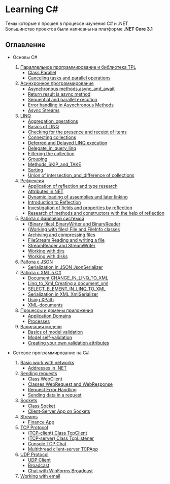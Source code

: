 # Learning C#
Темы которые я прошел в процессе изучения C# и .NET    
Большинство проектов были написаны на платформе **.NET Core 3.1**
## Оглавление
+ Основы C#  
  1) [Параллельное программирование и библиотека TPL](https://github.com/Sempaku/Learning_CSharp/tree/master/Basics%20of%20C%23/Parallel%20programming%20and%20the%20TPL%20library)  
      - [Class Parallel](https://github.com/Sempaku/Learning_CSharp/tree/master/Basics%20of%20C%23/Parallel%20programming%20and%20the%20TPL%20library/Class%20Parallel)  
      - [Canceling tasks and parallel operations](https://github.com/Sempaku/Learning_CSharp/tree/master/Basics%20of%20C%23/Parallel%20programming%20and%20the%20TPL%20library/Canceling%20tasks%20and%20parallel%20operations)  
  2) [Aсинхронное программирование](https://github.com/Sempaku/Learning_CSharp/tree/master/Basics%20of%20C%23/Asynchronous%20programming)
      - [Asynchronous methods,async_and_await](https://github.com/Sempaku/Learning_CSharp/tree/master/Basics%20of%20C%23/Asynchronous%20programming/Asynchronous%20methods%2Casync_and_await)  
      - [Return result is async method](https://github.com/Sempaku/Learning_CSharp/tree/master/Basics%20of%20C%23/Asynchronous%20programming/Return_result_is_async%20method)  
      - [Sequential and parallel execution](https://github.com/Sempaku/Learning_CSharp/tree/master/Basics%20of%20C%23/Asynchronous%20programming/Sequential%20and%20parallel%20execution)  
      - [Error handling in Asynchronous Methods](https://github.com/Sempaku/Learning_CSharp/tree/master/Basics%20of%20C%23/Asynchronous%20programming/Error%20handling%20in%20Asynchronous%20Methods)  
      - [Async Streams](https://github.com/Sempaku/Learning_CSharp/tree/master/Basics%20of%20C%23/Asynchronous%20programming/Asynchronous%20Streams)  
  3) [LINQ](https://github.com/Sempaku/Learning_CSharp/tree/master/Basics%20of%20C%23/LINQ)
      - [Aggregation_operations](https://github.com/Sempaku/Learning_CSharp/tree/master/Basics%20of%20C%23/LINQ/Aggregation_operations)
      - [Basics of LINQ](https://github.com/Sempaku/Learning_CSharp/tree/master/Basics%20of%20C%23/LINQ/Basics%20of%20LINQ)
      - [Checking for the presence and receipt of items](https://github.com/Sempaku/Learning_CSharp/tree/master/Basics%20of%20C%23/LINQ/Checking%20for%20the%20presence%20and%20receipt%20of%20items)
      - [Connecting collections](https://github.com/Sempaku/Learning_CSharp/tree/master/Basics%20of%20C%23/LINQ/Connecting%20collections)
      - [Deferred and Delayed LINQ execution](https://github.com/Sempaku/Learning_CSharp/tree/master/Basics%20of%20C%23/LINQ/Deferred%20and%20Delayed%20LINQ%20execution)
      - [Delegate_in_query_linq](https://github.com/Sempaku/Learning_CSharp/tree/master/Basics%20of%20C%23/LINQ/Delegate_in_query_linq)
      - [Filtering the collection](https://github.com/Sempaku/Learning_CSharp/tree/master/Basics%20of%20C%23/LINQ/Filtering%20the%20collection)
      - [Grouping](https://github.com/Sempaku/Learning_CSharp/tree/master/Basics%20of%20C%23/LINQ/Grouping)
      - [Methods_SKIP_and_TAKE](https://github.com/Sempaku/Learning_CSharp/tree/master/Basics%20of%20C%23/LINQ/Methods_SKIP_and_TAKE)
      - [Sorting](https://github.com/Sempaku/Learning_CSharp/tree/master/Basics%20of%20C%23/LINQ/Sorting)
      - [Union of intersection_and_difference of collections](https://github.com/Sempaku/Learning_CSharp/tree/master/Basics%20of%20C%23/LINQ/Union%20of%20intersection_and_difference%20of%20collections)      
  4) [Рефлексия](https://github.com/Sempaku/Learning_CSharp/tree/master/Basics%20of%20C%23/Reflection)
      - [Application of reflection and type research](https://github.com/Sempaku/Learning_CSharp/tree/master/Basics%20of%20C%23/Reflection/Application%20of%20reflection%20and%20type%20research)
      - [Attributes in NET](https://github.com/Sempaku/Learning_CSharp/tree/master/Basics%20of%20C%23/Reflection/Attributes%20in%20NET)
      - [Dynamic loading of assemblies and later linking](https://github.com/Sempaku/Learning_CSharp/tree/master/Basics%20of%20C%23/Reflection/Dynamic%20loading%20of%20assemblies%20and%20later%20linking)
      - [Introduction to Reflection](https://github.com/Sempaku/Learning_CSharp/tree/master/Basics%20of%20C%23/Reflection/Introduction%20to%20Reflection)
      - [Investigation of fields and properties by reflection](https://github.com/Sempaku/Learning_CSharp/tree/master/Basics%20of%20C%23/Reflection/Investigation%20of%20fields%20and%20properties%20by%20reflection)
      - [Research of methods and constructors with the help of reflection](https://github.com/Sempaku/Learning_CSharp/tree/master/Basics%20of%20C%23/Reflection/Research%20of%20methods%20and%20constructors%20with%20the%20help%20of%20reflection)
  5) [Работа с файловой системой](https://github.com/Sempaku/Learning_CSharp/tree/master/Basics%20of%20C%23/Working%20with%20the%20File%20System)
      - [(Binary files) BinaryWriter and BinaryReader](https://github.com/Sempaku/Learning_CSharp/tree/master/Basics%20of%20C%23/Working%20with%20the%20File%20System/(Binary%20files)%20BinaryWriter%20and%20BinaryReader)
      - [(Working with files) File and FileInfo classes](https://github.com/Sempaku/Learning_CSharp/tree/master/Basics%20of%20C%23/Working%20with%20the%20File%20System/(Working%20with%20files)%20File%20and%20FileInfo%20classes)
      - [Archiving and compressing files](https://github.com/Sempaku/Learning_CSharp/tree/master/Basics%20of%20C%23/Working%20with%20the%20File%20System/Archiving%20and%20compressing%20files)
      - [FileStream Reading and writing a file](https://github.com/Sempaku/Learning_CSharp/tree/master/Basics%20of%20C%23/Working%20with%20the%20File%20System/FileStream%20Reading%20and%20writing%20a%20file)
      - [StreamReader and StreamWriter](https://github.com/Sempaku/Learning_CSharp/tree/master/Basics%20of%20C%23/Working%20with%20the%20File%20System/StreamReader%20and%20StreamWriter)
      - [Working with dirs](https://github.com/Sempaku/Learning_CSharp/tree/master/Basics%20of%20C%23/Working%20with%20the%20File%20System/Working%20with%20dirs)
      - [Working with disks](https://github.com/Sempaku/Learning_CSharp/tree/master/Basics%20of%20C%23/Working%20with%20the%20File%20System/Working%20with%20disks)  
  6) [Работа с JSON](https://github.com/Sempaku/Learning_CSharp/tree/master/Basics%20of%20C%23/Working%20with%20JSON)
      - [Serialization in JSON JsonSerializer](https://github.com/Sempaku/Learning_CSharp/tree/master/Basics%20of%20C%23/Working%20with%20JSON/Serialization%20in%20JSON%20JsonSerializer)
  7) [Работа с XML в C#](https://github.com/Sempaku/Learning_CSharp/tree/master/Basics%20of%20C%23/Working%20with%20XML%20in%20C%23)
      - [Document CHANGE_IN_LINQ_TO_XML](https://github.com/Sempaku/Learning_CSharp/tree/master/Basics%20of%20C%23/Working%20with%20XML%20in%20C%23/Document%20CHANGE_IN_LINQ_TO_XML)
      - [Linq_to_Xml_Creating a document_xml](https://github.com/Sempaku/Learning_CSharp/tree/master/Basics%20of%20C%23/Working%20with%20XML%20in%20C%23/Linq_to_Xml_Creating%20a%20document_xml)
      - [SELECT_ELEMENT_IN_LINQ_TO_XML](https://github.com/Sempaku/Learning_CSharp/tree/master/Basics%20of%20C%23/Working%20with%20XML%20in%20C%23/SELECT_ELEMENT_IN_LINQ_TO_XML)
      - [Serialization in XML XmlSerializer](https://github.com/Sempaku/Learning_CSharp/tree/master/Basics%20of%20C%23/Working%20with%20XML%20in%20C%23/Serialization%20in%20XML%20XmlSerializer)
      - [Using XPath](https://github.com/Sempaku/Learning_CSharp/tree/master/Basics%20of%20C%23/Working%20with%20XML%20in%20C%23/Using%20XPath)
      - [XML-documents](https://github.com/Sempaku/Learning_CSharp/tree/master/Basics%20of%20C%23/Working%20with%20XML%20in%20C%23/XML-documents)
  8) [Процессы и домены приложения](https://github.com/Sempaku/Learning_CSharp/tree/master/Basics%20of%20C%23/Processes%20and%20Application%20domains)
      - [Application Domains](https://github.com/Sempaku/Learning_CSharp/tree/master/Basics%20of%20C%23/Processes%20and%20Application%20domains/Application%20Domains)
      - [Processes](https://github.com/Sempaku/Learning_CSharp/tree/master/Basics%20of%20C%23/Processes%20and%20Application%20domains/Processes)
  9) [Валидация модели](https://github.com/Sempaku/Learning_CSharp/tree/master/Basics%20of%20C%23/Validation%20of%20the%20model)
      - [Basics of model validation](https://github.com/Sempaku/Learning_CSharp/tree/master/Basics%20of%20C%23/Validation%20of%20the%20model/Basics%20of%20model%20validation)
      - [Model self-validation](https://github.com/Sempaku/Learning_CSharp/tree/master/Basics%20of%20C%23/Validation%20of%20the%20model/Model%20self-validation)
      - [Creating your own validation attributes](https://github.com/Sempaku/Learning_CSharp/tree/master/Basics%20of%20C%23/Validation%20of%20the%20model/Creating%20your%20own%20validation%20attributes)

+ Сетевое программирование на C#  
  1) [Basic work with networks](https://github.com/Sempaku/Learning_CSharp/tree/master/Network%20programming/Basic%20work%20with%20networks)
      - [Addresses in .NET](https://github.com/Sempaku/Learning_CSharp/tree/master/Network%20programming/Basic%20work%20with%20networks/Addresses%20in%20.NET)
  2) [Sending requests](https://github.com/Sempaku/Learning_CSharp/tree/master/Network%20programming/Sending%20requests)
      - [Class WebClient](https://github.com/Sempaku/Learning_CSharp/tree/master/Network%20programming/Sending%20requests/Class%20WebClient)
      - [Classes WebRequest and WebResponse](https://github.com/Sempaku/Learning_CSharp/tree/master/Network%20programming/Sending%20requests/Classes%20WebRequest%20and%20WebResponse)
      - [Request Error Handling](https://github.com/Sempaku/Learning_CSharp/tree/master/Network%20programming/Sending%20requests/Request%20Error%20Handling)
      - [Sending data in a request](https://github.com/Sempaku/Learning_CSharp/tree/master/Network%20programming/Sending%20requests/Sending%20data%20in%20a%20request)
  3) [Sockets](https://github.com/Sempaku/Learning_CSharp/tree/master/Network%20programming/Sockets)
      - [Class Socket](https://github.com/Sempaku/Learning_CSharp/tree/master/Network%20programming/Sockets/Class%20Socket)  
      - [Client-Server App on Sockets](https://github.com/Sempaku/Learning_CSharp/tree/master/Network%20programming/Sockets/Client-Server%20App%20on%20Sockets)
  4) [Streams](https://github.com/Sempaku/Learning_CSharp/tree/master/Network%20programming/Streams/)
      - [Finance App](https://github.com/Sempaku/Learning_CSharp/tree/master/Network%20programming/Streams/FinanceApp)
  5) [TCP Protocol](https://github.com/Sempaku/Learning_CSharp/tree/master/Network%20programming/TCP%20Protocol)
      - [(TCP-client) Class TcpClient](https://github.com/Sempaku/Learning_CSharp/tree/master/Network%20programming/TCP%20Protocol/TCP-client_Class_TcpClient)
      - [(TCP-server) Class TcpListener](https://github.com/Sempaku/Learning_CSharp/tree/master/Network%20programming/TCP%20Protocol/TCP-server_Class_TcpListener)
      - [Console TCP Chat](https://github.com/Sempaku/Learning_CSharp/tree/master/Network%20programming/TCP%20Protocol/Console%20TCP%20Chat)
      - [Multithread client-server TCPApp](https://github.com/Sempaku/Learning_CSharp/tree/master/Network%20programming/TCP%20Protocol/Multithread%20cl-sv%20TCPApp)
  6) [UDP Protocol](https://github.com/Sempaku/Learning_CSharp/tree/master/Network%20programming/UDP%20Protocol)
      - [UDP Client](https://github.com/Sempaku/Learning_CSharp/tree/master/Network%20programming/UDP%20Protocol/UDP%20Client)
      - [Broadcast](https://github.com/Sempaku/Learning_CSharp/tree/master/Network%20programming/UDP%20Protocol/Broadcast)
      - [Chat with WinForms Broadcast](https://github.com/Sempaku/Learning_CSharp/tree/master/Network%20programming/UDP%20Protocol/Chat%20with%20WinForms%20Broadcast)
  7) [Working with email](https://github.com/Sempaku/Learning_CSharp/tree/master/Network%20programming/Working%20with%20email)
      
